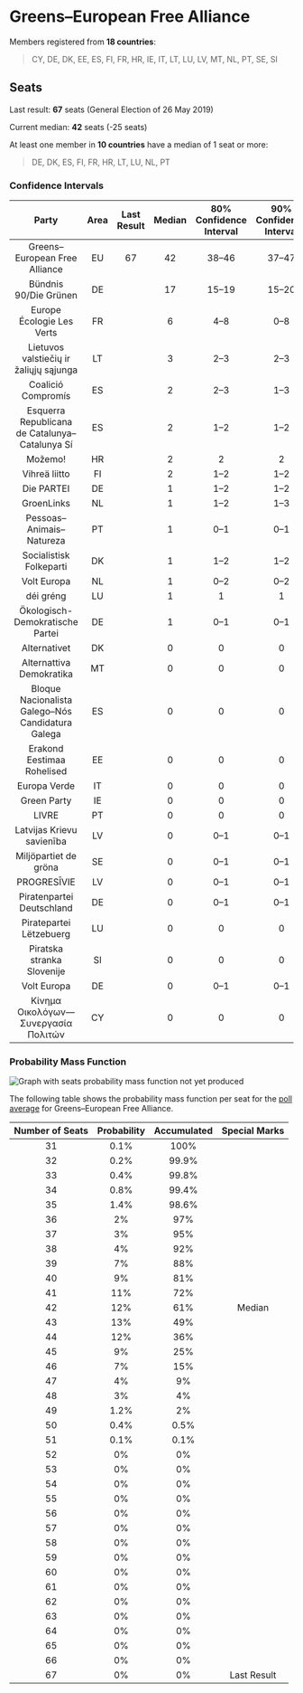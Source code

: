 # Greens–European Free Alliance

Members registered from **18 countries**:

> CY, DE, DK, EE, ES, FI, FR, HR, IE, IT, LT, LU, LV, MT, NL, PT, SE, SI

## Seats

Last result: **67** seats (General Election of 26 May 2019)

Current median: **42** seats (-25 seats)

At least one member in **10 countries** have a median of 1 seat or more:

> DE, DK, ES, FI, FR, HR, LT, LU, NL, PT

### Confidence Intervals

| Party | Area | Last Result | Median | 80% Confidence Interval | 90% Confidence Interval | 95% Confidence Interval | 99% Confidence Interval |
|:-----:|:----:|:-----------:|:------:|:-----------------------:|:-----------------------:|:-----------------------:|:-----------------------:|
| Greens–European Free Alliance | EU | 67 | 42 | 38–46 | 37–47 | 35–48 | 33–50 |
| Bündnis 90/Die Grünen | DE | | 17 | 15–19 | 15–20 | 14–20 | 14–21 |
| Europe Écologie Les Verts | FR | | 6 | 4–8 | 0–8 | 0–9 | 0–9 |
| Lietuvos valstiečių ir žaliųjų sąjunga | LT | | 3 | 2–3 | 2–3 | 2–3 | 2–3 |
| Coalició Compromís | ES | | 2 | 2–3 | 1–3 | 1–3 | 1–4 |
| Esquerra Republicana de Catalunya–Catalunya Sí | ES | | 2 | 1–2 | 1–2 | 1–3 | 1–3 |
| Možemo! | HR | | 2 | 2 | 2 | 2 | 2–3 |
| Vihreä liitto | FI | | 2 | 1–2 | 1–2 | 1–2 | 1–2 |
| Die PARTEI | DE | | 1 | 1–2 | 1–2 | 1–2 | 1–2 |
| GroenLinks | NL | | 1 | 1–2 | 1–3 | 0–3 | 0–3 |
| Pessoas–Animais–Natureza | PT | | 1 | 0–1 | 0–1 | 0–1 | 0–1 |
| Socialistisk Folkeparti | DK | | 1 | 1–2 | 1–2 | 1–2 | 1–2 |
| Volt Europa | NL | | 1 | 0–2 | 0–2 | 0–2 | 0–2 |
| déi gréng | LU | | 1 | 1 | 1 | 1 | 0–1 |
| Ökologisch-Demokratische Partei | DE | | 1 | 0–1 | 0–1 | 0–1 | 0–1 |
| Alternativet | DK | | 0 | 0 | 0 | 0 | 0 |
| Alternattiva Demokratika | MT | | 0 | 0 | 0 | 0 | 0 |
| Bloque Nacionalista Galego–Nós Candidatura Galega | ES | | 0 | 0 | 0 | 0 | 0–1 |
| Erakond Eestimaa Rohelised | EE | | 0 | 0 | 0 | 0 | 0 |
| Europa Verde | IT | | 0 | 0 | 0 | 0 | 0 |
| Green Party | IE | | 0 | 0 | 0 | 0 | 0 |
| LIVRE | PT | | 0 | 0 | 0 | 0 | 0 |
| Latvijas Krievu savienība | LV | | 0 | 0–1 | 0–1 | 0–1 | 0–1 |
| Miljöpartiet de gröna | SE | | 0 | 0–1 | 0–1 | 0–1 | 0–1 |
| PROGRESĪVIE | LV | | 0 | 0–1 | 0–1 | 0–1 | 0–1 |
| Piratenpartei Deutschland | DE | | 0 | 0–1 | 0–1 | 0–1 | 0–1 |
| Piratepartei Lëtzebuerg | LU | | 0 | 0 | 0 | 0 | 0 |
| Piratska stranka Slovenije | SI | | 0 | 0 | 0 | 0 | 0 |
| Volt Europa | DE | | 0 | 0–1 | 0–1 | 0–1 | 0–1 |
| Κίνημα Οικολόγων—Συνεργασία Πολιτών | CY | | 0 | 0 | 0 | 0 | 0 |

### Probability Mass Function

![Graph with seats probability mass function not yet produced](average-2021-09-30-seats-pmf-greens–europeanfreealliance.png "Seats Probability Mass Function")

The following table shows the probability mass function per seat for the [poll average](average-2021-09-30.html) for Greens–European Free Alliance.

| Number of Seats | Probability | Accumulated | Special Marks |
|:---------------:|:-----------:|:-----------:|:-------------:|
| 31 | 0.1% | 100% |  |
| 32 | 0.2% | 99.9% |  |
| 33 | 0.4% | 99.8% |  |
| 34 | 0.8% | 99.4% |  |
| 35 | 1.4% | 98.6% |  |
| 36 | 2% | 97% |  |
| 37 | 3% | 95% |  |
| 38 | 4% | 92% |  |
| 39 | 7% | 88% |  |
| 40 | 9% | 81% |  |
| 41 | 11% | 72% |  |
| 42 | 12% | 61% | Median |
| 43 | 13% | 49% |  |
| 44 | 12% | 36% |  |
| 45 | 9% | 25% |  |
| 46 | 7% | 15% |  |
| 47 | 4% | 9% |  |
| 48 | 3% | 4% |  |
| 49 | 1.2% | 2% |  |
| 50 | 0.4% | 0.5% |  |
| 51 | 0.1% | 0.1% |  |
| 52 | 0% | 0% |  |
| 53 | 0% | 0% |  |
| 54 | 0% | 0% |  |
| 55 | 0% | 0% |  |
| 56 | 0% | 0% |  |
| 57 | 0% | 0% |  |
| 58 | 0% | 0% |  |
| 59 | 0% | 0% |  |
| 60 | 0% | 0% |  |
| 61 | 0% | 0% |  |
| 62 | 0% | 0% |  |
| 63 | 0% | 0% |  |
| 64 | 0% | 0% |  |
| 65 | 0% | 0% |  |
| 66 | 0% | 0% |  |
| 67 | 0% | 0% | Last Result |


